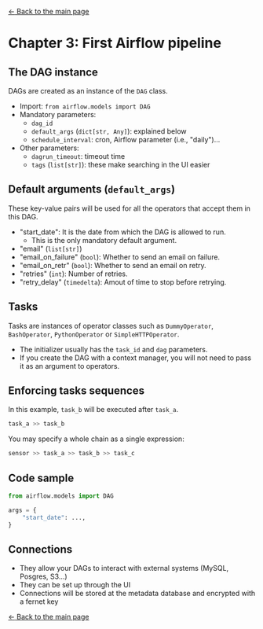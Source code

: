 [$\leftarrow$ Back to the main page](./apache-airflow.md)


# Chapter 3: First Airflow pipeline


## The DAG instance

DAGs are created as an instance of the `DAG` class.

  - Import: `from airflow.models import DAG`
  - Mandatory parameters:
      - `dag_id`
      - `default_args` (`dict[str, Any]`): explained below
      - `schedule_interval`: cron, Airflow parameter (i.e., "daily")...
  - Other parameters:
      - `dagrun_timeout`: timeout time
      - `tags` (`list[str]`): these make searching in the UI easier


## Default arguments (`default_args`)

These key-value pairs will be used for all the operators that accept them in this DAG.

  - "start_date": It is the date from which the DAG is allowed to run.
      - This is the only mandatory default argument.
  - "email" (`list[str]`)
  - "email_on_failure" (`bool`): Whether to send an email on failure.
  - "email_on_retr" (`bool`): Whether to send an email on retry.
  - "retries" (`int`): Number of retries.
  - "retry_delay" (`timedelta`): Amout of time to stop before retrying.


## Tasks

Tasks are instances of operator classes such as `DummyOperator`, `BashOperator`, `PythonOperator` or `SimpleHTTPOperator`.

  - The initializer usually has the `task_id` and `dag` parameters.
  - If you create the DAG with a context manager, you will not need to pass it as an argument to operators.


## Enforcing tasks sequences

In this example, `task_b` will be executed after `task_a`.

```Python 3
task_a >> task_b
```

You may specify a whole chain as a single expression:

```Python 3
sensor >> task_a >> task_b >> task_c
```


## Code sample

```Python 3
from airflow.models import DAG

args = {
    "start_date": ...,
}
```


## Connections

  - They allow your DAGs to interact with external systems (MySQL, Posgres, S3...)
  - They can be set up through the UI
  - Connections will be stored at the metadata database and encrypted with a fernet key


[$\leftarrow$ Back to the main page](./apache-airflow.md)
